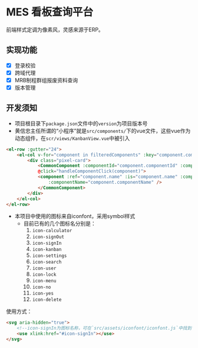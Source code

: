 # MES 看板查询平台
前端样式定调为像素风，灵感来源于ERP。

## 实现功能
- [x] 登录校验
- [x] 跨域代理
- [x] MRB制程群组报废资料查询
- [x] 版本管理

## 开发须知
- 项目根目录下`package.json`文件中的`version`为项目版本号
- 黄信忠主任所谓的“小程序”就是`src/components/`下的vue文件，这些vue作为动态组件，在`scr/views/KanbanView.vue`中被引入
```html
<el-row :gutter="24">
    <el-col v-for="component in filteredComponents" :key="component.componentId" :span="6">
        <div class="pixel-card">
            <CommonComponent :componentId="component.componentId" :componentName="component.componentName"
            @click="handleComponentClick(component)">
            <component :ref="component.name" :is="component.name" :componentId="component.componentId"
                :componentName="component.componentName" />
            </CommonComponent>
        </div>
    </el-col>
</el-row>
```
- 本项目中使用的图标来自iconfont，采用symbol样式
    - 目前已有的几个图标名分别是：
        1. `icon-calculator`
        2. `icon-signOut`
        3. `icon-signIn`
        4. `icon-kanban`
        5. `icon-settings`
        6. `icon-search`
        7. `icon-user`
        8. `icon-lock`
        9. `icon-menu`
        10. `icon-no`
        11. `icon-yes`
        12. `icon-delete`

使用方式：
```html
<svg aria-hidden="true">
    <!--icon-signIn为图标名称，可在`src/assets/iconfont/iconfont.js`中找到-->
    <use xlink:href="#icon-signIn"></use>
</svg>
```